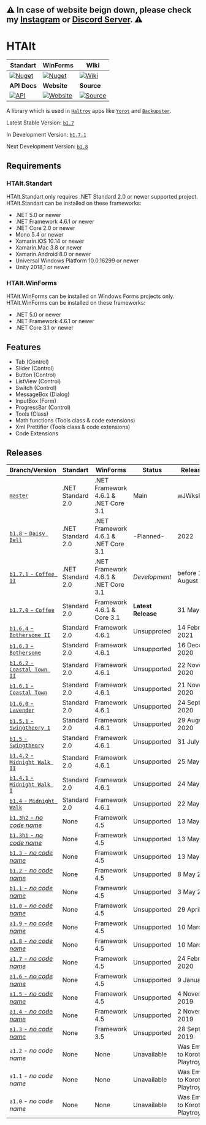 ## ⚠ In case of website beign down, please check my [Instagram](https://instagram.com/haltroy_) or [Discord Server](https://discord.gg/DjZQEvZ8n5). ⚠
# HTAlt
|Standart|WinForms|Wiki|
|-|-|-|
|[![Nuget](https://img.shields.io/nuget/dt/HTAlt.Standart?label=Nuget&style=for-the-badge)](https://www.nuget.org/packages/HTAlt.Standart)|[![Nuget](https://img.shields.io/nuget/dt/HTAlt.WinForms?label=Nuget&style=for-the-badge)](https://www.nuget.org/packages/HTAlt.WinForms)| [![Wiki](https://img.shields.io/badge/htalt-wiki-blue?style=for-the-badge)](https://haltroy.com/wiki/doku.php?id=htalt)|
| **API Docs** | **Website** | **Source** |
[![API](https://img.shields.io/badge/HTAlt-API%20Docs-blue?style=for-the-badge)](https://haltroy.com/htalt/) | [![Website](https://img.shields.io/badge/haltroy-Website-blue?style=for-the-badge)](https://haltroy.com) | [![Source](https://img.shields.io/badge/htalt-github-blue?style=for-the-badge)](https://github.com/haltroy/htalt)|



A library which is used in [`Haltroy`](http://haltroy.com) apps like [`Yorot`](https://github.com/haltroy/Yorot) and [`Backupster`](https://haltroy.com/Backupster.html).

Latest Stable Version: [`b1.7`](https://github.com/Haltroy/HTAlt/releases/tag/b1.7.0)

In Development Version: [`b1.7.1`](https://github.com/Haltroy/HTAlt/releases/tag/b1.7.1)

Next Development Version: [`b1.8`](https://github.com/Haltroy/HTAlt/releases/tag/b1.8)

## Requirements
### HTAlt.Standart
HTAlt.Standart only requires .NET Standard 2.0 or newer supported project. HTAlt.Standart can be installed on these frameworks:
 - .NET 5.0 or newer
 - .NET Framework 4.6.1 or newer
 - .NET Core 2.0 or newer
 - Mono 5.4 or newer
 - Xamarin.iOS 10.14 or newer
 - Xamarin.Mac 3.8 or newer
 - Xamarin.Android 8.0 or newer
 - Universal Windows Platform 10.0.16299 or newer
 - Unity 2018,1 or newer

### HTAlt.WinForms
HTAlt.WinForms can be installed on Windows Forms projects only. HTAlt.WinForms can be installed on these frameworks:
 - .NET 5.0 or newer
 - .NET Framework 4.6.1 or newer
 - .NET Core 3.1 or newer

## Features
 - Tab (Control)
 - Slider (Control)
 - Button (Control)
 - ListView (Control)
 - Switch (Control)
 - MessageBox (Dialog)
 - InputBox (Form)
 - ProgressBar (Control)
 - Tools (Class)
 - Math functions (Tools class & code extensions) 
 - Xml Prettifier (Tools class & code extensions)
 - Code Extensions

 ## Releases

| Branch/Version                                                               | Standart | WinForms | Status | Release Time |
|----------------------------------------------------------------------|---------------|---------------------|----------|------------|
| [`master`](https://github.com/haltroy/htalt)              | .NET Standard 2.0 | .NET Framework 4.6.1 & .NET Core 3.1 | Main | wJWksPWDKOc |
| [`b1.8` - `Daisy Bell`](https://github.com/haltroy/htalt/tree/b1.7.1) | .NET Standard 2.0 | .NET Framework 4.6.1 & .NET Core 3.1 | -Planned- | 2022 |
| [`b1.7.1` - `Coffee II`](https://github.com/haltroy/htalt/tree/b1.7.1) | .NET Standard 2.0 | .NET Framework 4.6.1 & .NET Core 3.1 | *Development* | before 15 August 2021 |
| [`b1.7.0` - `Coffee`](https://github.com/haltroy/htalt/tree/b1.7.0) | Standard 2.0 | Framework 4.6.1 & Core 3.1 | **Latest Release** | 31 May 2021 |
| [`b1.6.4` - `Bothersome II`](https://github.com/haltroy/htalt/tree/b1.6.4) | Standard 2.0 | Framework 4.6.1 | Unsupproted | 14 February 2021 |
| [`b1.6.3` - `Bothersome`](https://github.com/haltroy/htalt/tree/b1.6.3) | Standard 2.0 | Framework 4.6.1 | Unsupported | 16 December 2020 |
| [`b1.6.2` - `Coastal Town II`](https://github.com/haltroy/htalt/tree/b1.6.2) | Standard 2.0 | Framework 4.6.1 | Unsupported | 22 November 2020 |
| [`b1.6.1` - `Coastal Town`](https://github.com/haltroy/htalt/tree/b1.6.1) | Standard 2.0 | Framework 4.6.1 | Unsupported | 21 November 2020 |
| [`b1.6.0` - `Lavender`](https://github.com/haltroy/htalt/tree/b1.6.0) | Standard 2.0 | Framework 4.6.1 | Unsupported | 24 September 2020 |
| [`b1.5.1` - `Swingtheory 1`](https://github.com/haltroy/htalt/tree/b1.5.1) | Standard 2.0 | Framework 4.6.1 | Unsupported | 29 August 2020 |
| [`b1.5` - `Swingtheory`](https://github.com/haltroy/htalt/tree/b1.5) | Standard 2.0 | Framework 4.6.1 | Unsupported | 31 July 2020 |
| [`b1.4.2` - `Midnight Walk II`](https://github.com/haltroy/htalt/tree/b1.4.2) | Standard 2.0 | Framework 4.6.1 | Unsupported | 25 May 2020 |
| [`b1.4.1` - `Midnight Walk I`](https://github.com/haltroy/htalt/tree/b1.4.1) | Standard 2.0 | Framework 4.6.1 | Unsupported | 24 May 2020 |
| [`b1.4` - `Midnight Walk`](https://github.com/haltroy/htalt/tree/b1.4) | Standard 2.0 | Framework 4.6.1 | Unsupported | 22 May 2020 |
| [`b1.3h2` - *no code name*](https://github.com/haltroy/htalt/tree/b1.3h2) | None | Framework 4.5 | Unsupported | 13 May 2020 |
| [`b1.3h1` - *no code name*](https://github.com/haltroy/htalt/tree/b1.3h1) | None | Framework 4.5 | Unsupported | 13 May 2020 |
| [`b1.3` - *no code name*](https://github.com/haltroy/htalt/tree/b1.3) | None | Framework 4.5 | Unsupported | 13 May 2020 |
| [`b1.2` - *no code name*](https://github.com/haltroy/htalt/tree/b1.2) | None | Framework 4.5 | Unsupported | 8 May 2020 |
| [`b1.1` - *no code name*](https://github.com/haltroy/htalt/tree/b1.1) | None | Framework 4.5 | Unsupported | 3 May 2020 |
| [`b1.0` - *no code name*](https://github.com/haltroy/htalt/tree/b1.0) | None | Framework 4.5 | Unsupported | 29 April 2020 |
| [`a1.9` - *no code name*](https://github.com/haltroy/htalt/tree/a1.9) | None | Framework 4.5 | Unsupported | 10 March 2020 |
| [`a1.8` - *no code name*](https://github.com/haltroy/htalt/tree/a1.8) | None | Framework 4.5 | Unsupported | 10 March 2020 |
| [`a1.7` - *no code name*](https://github.com/haltroy/htalt/tree/a1.7) | None | Framework 4.5 | Unsupported | 24 February 2020 |
| [`a1.6` - *no code name*](https://github.com/haltroy/htalt/tree/a1.6) | None | Framework 4.5 | Unsupported | 9 January 2020 |
| [`a1.5` - *no code name*](https://github.com/haltroy/htalt/tree/a1.5) | None | Framework 4.5 | Unsupported | 4 November 2019 |
| [`a1.4` - *no code name*](https://github.com/haltroy/htalt/tree/a1.4) | None | Framework 4.5 | Unsupported | 2 November 2019 |
| [`a1.3` - *no code name*](https://github.com/haltroy/htalt/tree/a1.4) | None | Framework 3.5 | Unsupported | 28 September 2019 |
| `a1.2` - *no code name* | None | None | Unavailable | Was Embedded to Korot & Playtroy |
| `a1.1` - *no code name* | None | None | Unavailable | Was Embedded to Korot & Playtroy |
| `a1.0`  - *no code name*| None | None | Unavailable | Was Embedded to Korot & Playtroy |

